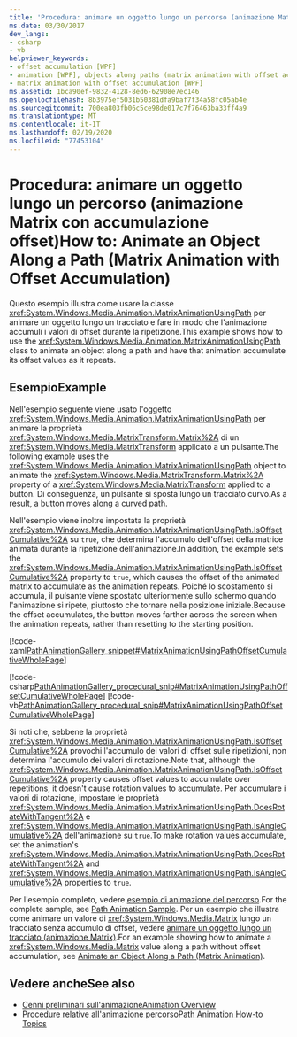 ```yaml
---
title: 'Procedura: animare un oggetto lungo un percorso (animazione Matrix con accumulazione offset)'
ms.date: 03/30/2017
dev_langs:
- csharp
- vb
helpviewer_keywords:
- offset accumulation [WPF]
- animation [WPF], objects along paths (matrix animation with offset accumulation)
- matrix animation with offset accumulation [WPF]
ms.assetid: 1bca90ef-9832-4128-8ed6-62908e7ec146
ms.openlocfilehash: 8b3975ef5031b50381dfa9baf7f34a58fc05ab4e
ms.sourcegitcommit: 700ea803fb06c5ce98de017c7f76463ba33ff4a9
ms.translationtype: MT
ms.contentlocale: it-IT
ms.lasthandoff: 02/19/2020
ms.locfileid: "77453104"
---
```

# <a name="how-to-animate-an-object-along-a-path-matrix-animation-with-offset-accumulation"></a><span data-ttu-id="45c3d-102">Procedura: animare un oggetto lungo un percorso (animazione Matrix con accumulazione offset)</span><span class="sxs-lookup"><span data-stu-id="45c3d-102">How to: Animate an Object Along a Path (Matrix Animation with Offset Accumulation)</span></span>
<span data-ttu-id="45c3d-103">Questo esempio illustra come usare la classe <xref:System.Windows.Media.Animation.MatrixAnimationUsingPath> per animare un oggetto lungo un tracciato e fare in modo che l'animazione accumuli i valori di offset durante la ripetizione.</span><span class="sxs-lookup"><span data-stu-id="45c3d-103">This example shows how to use the <xref:System.Windows.Media.Animation.MatrixAnimationUsingPath> class to animate an object along a path and have that animation accumulate its offset values as it repeats.</span></span>  
  
## <a name="example"></a><span data-ttu-id="45c3d-104">Esempio</span><span class="sxs-lookup"><span data-stu-id="45c3d-104">Example</span></span>  
 <span data-ttu-id="45c3d-105">Nell'esempio seguente viene usato l'oggetto <xref:System.Windows.Media.Animation.MatrixAnimationUsingPath> per animare la proprietà <xref:System.Windows.Media.MatrixTransform.Matrix%2A> di un <xref:System.Windows.Media.MatrixTransform> applicato a un pulsante.</span><span class="sxs-lookup"><span data-stu-id="45c3d-105">The following example uses the <xref:System.Windows.Media.Animation.MatrixAnimationUsingPath> object to animate the <xref:System.Windows.Media.MatrixTransform.Matrix%2A> property of a <xref:System.Windows.Media.MatrixTransform> applied to a button.</span></span> <span data-ttu-id="45c3d-106">Di conseguenza, un pulsante si sposta lungo un tracciato curvo.</span><span class="sxs-lookup"><span data-stu-id="45c3d-106">As a result, a button moves along a curved path.</span></span>  
  
 <span data-ttu-id="45c3d-107">Nell'esempio viene inoltre impostata la proprietà <xref:System.Windows.Media.Animation.MatrixAnimationUsingPath.IsOffsetCumulative%2A> su `true`, che determina l'accumulo dell'offset della matrice animata durante la ripetizione dell'animazione.</span><span class="sxs-lookup"><span data-stu-id="45c3d-107">In addition, the example sets the <xref:System.Windows.Media.Animation.MatrixAnimationUsingPath.IsOffsetCumulative%2A> property to `true`, which causes the offset of the animated matrix to accumulate as the animation repeats.</span></span> <span data-ttu-id="45c3d-108">Poiché lo scostamento si accumula, il pulsante viene spostato ulteriormente sullo schermo quando l'animazione si ripete, piuttosto che tornare nella posizione iniziale.</span><span class="sxs-lookup"><span data-stu-id="45c3d-108">Because the offset accumulates, the button moves farther across the screen when the animation repeats, rather than resetting to the starting position.</span></span>  
  
 [!code-xaml[PathAnimationGallery_snippet#MatrixAnimationUsingPathOffsetCumulativeWholePage](~/samples/snippets/csharp/VS_Snippets_Wpf/PathAnimationGallery_snippet/CS/matrixanimationusingpathexampleoffsetcumulative.xaml#matrixanimationusingpathoffsetcumulativewholepage)]  
  
 [!code-csharp[PathAnimationGallery_procedural_snip#MatrixAnimationUsingPathOffsetCumulativeWholePage](~/samples/snippets/csharp/VS_Snippets_Wpf/PathAnimationGallery_procedural_snip/CSharp/MatrixAnimationUsingPathExampleOffsetCumulative.cs#matrixanimationusingpathoffsetcumulativewholepage)]
 [!code-vb[PathAnimationGallery_procedural_snip#MatrixAnimationUsingPathOffsetCumulativeWholePage](~/samples/snippets/visualbasic/VS_Snippets_Wpf/PathAnimationGallery_procedural_snip/VisualBasic/MatrixAnimationUsingPathExampleOffsetCumulative.vb#matrixanimationusingpathoffsetcumulativewholepage)]  
  
 <span data-ttu-id="45c3d-109">Si noti che, sebbene la proprietà <xref:System.Windows.Media.Animation.MatrixAnimationUsingPath.IsOffsetCumulative%2A> provochi l'accumulo dei valori di offset sulle ripetizioni, non determina l'accumulo dei valori di rotazione.</span><span class="sxs-lookup"><span data-stu-id="45c3d-109">Note that, although the <xref:System.Windows.Media.Animation.MatrixAnimationUsingPath.IsOffsetCumulative%2A> property causes offset values to accumulate over repetitions, it doesn't cause rotation values to accumulate.</span></span> <span data-ttu-id="45c3d-110">Per accumulare i valori di rotazione, impostare le proprietà <xref:System.Windows.Media.Animation.MatrixAnimationUsingPath.DoesRotateWithTangent%2A> e <xref:System.Windows.Media.Animation.MatrixAnimationUsingPath.IsAngleCumulative%2A> dell'animazione su `true`.</span><span class="sxs-lookup"><span data-stu-id="45c3d-110">To make rotation values accumulate, set the animation's <xref:System.Windows.Media.Animation.MatrixAnimationUsingPath.DoesRotateWithTangent%2A> and <xref:System.Windows.Media.Animation.MatrixAnimationUsingPath.IsAngleCumulative%2A> properties to `true`.</span></span>  
  
 <span data-ttu-id="45c3d-111">Per l'esempio completo, vedere [esempio di animazione del percorso](https://github.com/Microsoft/WPF-Samples/tree/master/Animation/PathAnimations).</span><span class="sxs-lookup"><span data-stu-id="45c3d-111">For the complete sample, see [Path Animation Sample](https://github.com/Microsoft/WPF-Samples/tree/master/Animation/PathAnimations).</span></span> <span data-ttu-id="45c3d-112">Per un esempio che illustra come animare un valore di <xref:System.Windows.Media.Matrix> lungo un tracciato senza accumulo di offset, vedere [animare un oggetto lungo un tracciato (animazione Matrix)](how-to-animate-an-object-along-a-path-matrix-animation.md).</span><span class="sxs-lookup"><span data-stu-id="45c3d-112">For an example showing how to animate a <xref:System.Windows.Media.Matrix> value along a path without offset accumulation, see [Animate an Object Along a Path (Matrix Animation)](how-to-animate-an-object-along-a-path-matrix-animation.md).</span></span>  
  
## <a name="see-also"></a><span data-ttu-id="45c3d-113">Vedere anche</span><span class="sxs-lookup"><span data-stu-id="45c3d-113">See also</span></span>

- [<span data-ttu-id="45c3d-114">Cenni preliminari sull'animazione</span><span class="sxs-lookup"><span data-stu-id="45c3d-114">Animation Overview</span></span>](animation-overview.md)
- [<span data-ttu-id="45c3d-115">Procedure relative all'animazione percorso</span><span class="sxs-lookup"><span data-stu-id="45c3d-115">Path Animation How-to Topics</span></span>](path-animation-how-to-topics.md)
